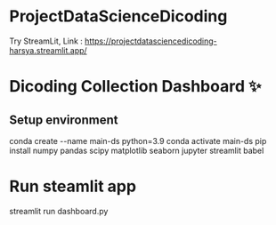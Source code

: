 # ProjectDataScienceDicoding
Try StreamLit, Link :
https://projectdatasciencedicoding-harsya.streamlit.app/

# Dicoding Collection Dashboard ✨

## Setup environment
conda create --name main-ds python=3.9
conda activate main-ds
pip install numpy pandas scipy matplotlib seaborn jupyter streamlit babel

# Run steamlit app
streamlit run dashboard.py
